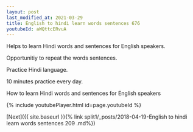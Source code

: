 ```yaml
---
layout: post
last_modified_at: 2021-03-29
title: English to hindi learn words sentences 676 
youtubeId: aWQttcERvuA
---
```

 
 
Helps to learn Hindi words and sentences for English speakers.

Opportunitiy to repeat the words sentences. 

Practice Hindi language. 
 
10 minutes practice every day. 
 
How to learn Hindi words and sentences for English speakers 
 
{% include youtubePlayer.html id=page.youtubeId %}
 
 
[Next]({{ site.baseurl }}{% link  split1/_posts/2018-04-19-English to hindi learn words sentences 209 .md%})
 
